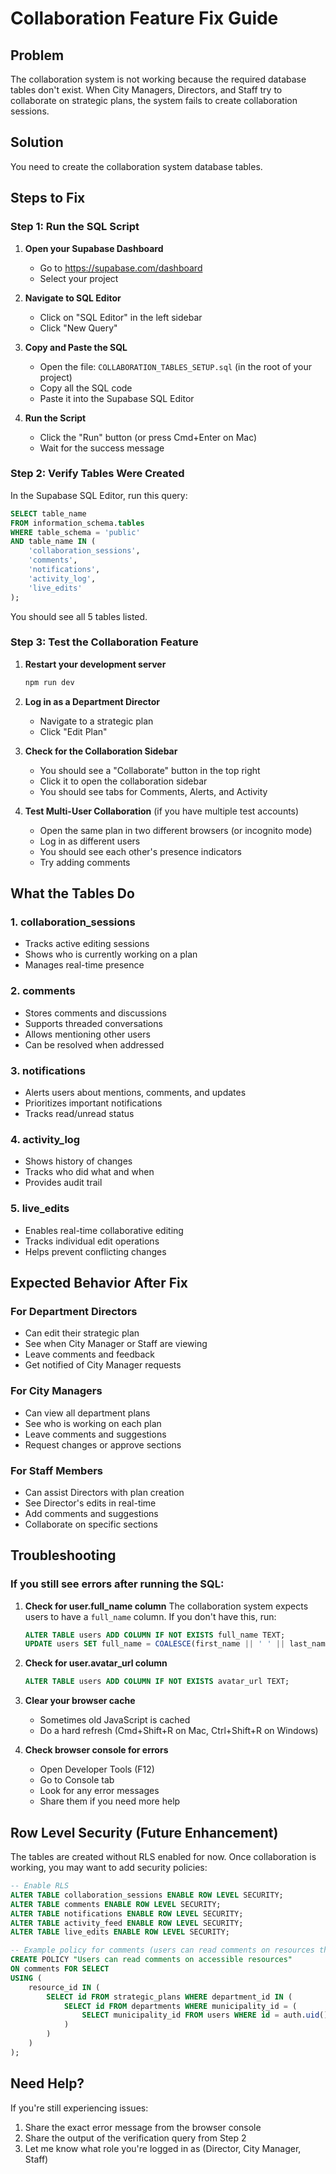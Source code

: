 # Collaboration Feature Fix Guide

## Problem
The collaboration system is not working because the required database tables don't exist. When City Managers, Directors, and Staff try to collaborate on strategic plans, the system fails to create collaboration sessions.

## Solution
You need to create the collaboration system database tables.

## Steps to Fix

### Step 1: Run the SQL Script

1. **Open your Supabase Dashboard**
   - Go to https://supabase.com/dashboard
   - Select your project

2. **Navigate to SQL Editor**
   - Click on "SQL Editor" in the left sidebar
   - Click "New Query"

3. **Copy and Paste the SQL**
   - Open the file: `COLLABORATION_TABLES_SETUP.sql` (in the root of your project)
   - Copy all the SQL code
   - Paste it into the Supabase SQL Editor

4. **Run the Script**
   - Click the "Run" button (or press Cmd+Enter on Mac)
   - Wait for the success message

### Step 2: Verify Tables Were Created

In the Supabase SQL Editor, run this query:

```sql
SELECT table_name 
FROM information_schema.tables 
WHERE table_schema = 'public' 
AND table_name IN (
    'collaboration_sessions',
    'comments',
    'notifications',
    'activity_log',
    'live_edits'
);
```

You should see all 5 tables listed.

### Step 3: Test the Collaboration Feature

1. **Restart your development server**
   ```bash
   npm run dev
   ```

2. **Log in as a Department Director**
   - Navigate to a strategic plan
   - Click "Edit Plan"

3. **Check for the Collaboration Sidebar**
   - You should see a "Collaborate" button in the top right
   - Click it to open the collaboration sidebar
   - You should see tabs for Comments, Alerts, and Activity

4. **Test Multi-User Collaboration** (if you have multiple test accounts)
   - Open the same plan in two different browsers (or incognito mode)
   - Log in as different users
   - You should see each other's presence indicators
   - Try adding comments

## What the Tables Do

### 1. **collaboration_sessions**
- Tracks active editing sessions
- Shows who is currently working on a plan
- Manages real-time presence

### 2. **comments**
- Stores comments and discussions
- Supports threaded conversations
- Allows mentioning other users
- Can be resolved when addressed

### 3. **notifications**
- Alerts users about mentions, comments, and updates
- Prioritizes important notifications
- Tracks read/unread status

### 4. **activity_log**
- Shows history of changes
- Tracks who did what and when
- Provides audit trail

### 5. **live_edits**
- Enables real-time collaborative editing
- Tracks individual edit operations
- Helps prevent conflicting changes

## Expected Behavior After Fix

### For Department Directors
- Can edit their strategic plan
- See when City Manager or Staff are viewing
- Leave comments and feedback
- Get notified of City Manager requests

### For City Managers
- Can view all department plans
- See who is working on each plan
- Leave comments and suggestions
- Request changes or approve sections

### For Staff Members
- Can assist Directors with plan creation
- See Director's edits in real-time
- Add comments and suggestions
- Collaborate on specific sections

## Troubleshooting

### If you still see errors after running the SQL:

1. **Check for user.full_name column**
   The collaboration system expects users to have a `full_name` column. If you don't have this, run:
   
   ```sql
   ALTER TABLE users ADD COLUMN IF NOT EXISTS full_name TEXT;
   UPDATE users SET full_name = COALESCE(first_name || ' ' || last_name, email) WHERE full_name IS NULL;
   ```

2. **Check for user.avatar_url column**
   ```sql
   ALTER TABLE users ADD COLUMN IF NOT EXISTS avatar_url TEXT;
   ```

3. **Clear your browser cache**
   - Sometimes old JavaScript is cached
   - Do a hard refresh (Cmd+Shift+R on Mac, Ctrl+Shift+R on Windows)

4. **Check browser console for errors**
   - Open Developer Tools (F12)
   - Go to Console tab
   - Look for any error messages
   - Share them if you need more help

## Row Level Security (Future Enhancement)

The tables are created without RLS enabled for now. Once collaboration is working, you may want to add security policies:

```sql
-- Enable RLS
ALTER TABLE collaboration_sessions ENABLE ROW LEVEL SECURITY;
ALTER TABLE comments ENABLE ROW LEVEL SECURITY;
ALTER TABLE notifications ENABLE ROW LEVEL SECURITY;
ALTER TABLE activity_feed ENABLE ROW LEVEL SECURITY;
ALTER TABLE live_edits ENABLE ROW LEVEL SECURITY;

-- Example policy for comments (users can read comments on resources they have access to)
CREATE POLICY "Users can read comments on accessible resources"
ON comments FOR SELECT
USING (
    resource_id IN (
        SELECT id FROM strategic_plans WHERE department_id IN (
            SELECT id FROM departments WHERE municipality_id = (
                SELECT municipality_id FROM users WHERE id = auth.uid()
            )
        )
    )
);
```

## Need Help?

If you're still experiencing issues:
1. Share the exact error message from the browser console
2. Share the output of the verification query from Step 2
3. Let me know what role you're logged in as (Director, City Manager, Staff)
